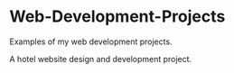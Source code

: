 # Web-Development-Projects
Examples of my web development projects.

A hotel website design and development project.

